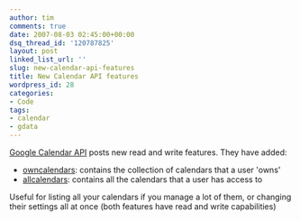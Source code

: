 ```yaml
---
author: tim
comments: true
date: 2007-08-03 02:45:00+00:00
dsq_thread_id: '120787825'
layout: post
linked_list_url: ''
slug: new-calendar-api-features
title: New Calendar API features
wordpress_id: 28
categories:
- Code
tags:
- calendar
- gdata
---
```


[Google Calendar API](http://googledataapis.blogspot.com/2007/07/create-calendars-with-google-calendar.html) posts new read and write features. They
have added:  
  
* [owncalendars](http://code.google.com/apis/calendar/developers_guide_protocol.html#ManagingCalendars): contains the collection of calendars that a user 'owns'  
* [allcalendars](http://code.google.com/apis/calendar/developers_guide_protocol.html#ManagingSubscriptions): contains all the calendars that a user has access to  
  
Useful for listing all your calendars if you manage a lot of them, or
changing their settings all at once (both features have read and write
capabilities)

